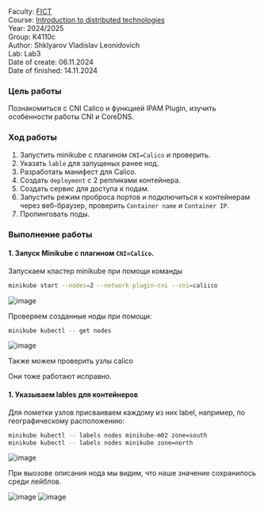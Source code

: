 
Faculty: [FICT](https://fict.itmo.ru)<br>
Course: [Introduction to distributed technologies](https://github.com/itmo-ict-faculty/introduction-to-distributed-technologies)<br>
Year: 2024/2025<br>
Group: K4110c<br>
Author: Shklyarov Vladislav Leonidovich<br>
Lab: Lab3<br>
Date of create: 06.11.2024<br>
Date of finished: 14.11.2024<br>

### Цель работы
Познакомиться с CNI Calico и функцией IPAM Plugin, изучить особенности работы CNI и CoreDNS.

### Ход работы
1) Запустить minikube с плагином `CNI=Calico` и проверить.
2) Указать `lable` для запущеных ранее нод.
3) Разработать манифест для Calico.
4) Создать `deployment` с 2 репликами контейнера.
6) Создать сервис для доступа к подам.
7) Запустить режим проброса портов и подключиться к контейнерам через веб-браузер, проверить `Container name` и  `Container IP`.
8) Пропинговать поды.

### Выполнение работы
#### 1. Запуск Minikube с плагином `CNI=Calico`.

Запускаем кластер minikube при помощи команды

```bash
minikube start --nodes=2 --network-plugin-cni --cni=caliico
```
![image](https://github.com/user-attachments/assets/5c0f18f5-3162-4306-8c93-d6ccecfc94d5)

Проверяем созданные ноды при помощи:
```bash
minikube kubectl -- get nodes
```
![image](https://github.com/user-attachments/assets/64743cd0-a54d-4a8a-bdec-21f19027a02b)

Также можем проверить узлы calico


Они тоже работают исправно.

#### 1. Указываем lables для контейнеров

Для пометки узлов присваиваем каждому из них label, например, по географическому расположению:

```bash
minikube kubectl -- labels nodes minikube-m02 zone=south
minikube kubectl -- labels nodes minikube zone=north
```

![image](https://github.com/user-attachments/assets/b286b529-f789-498b-8df6-d08df744d2ca)

При выозове описания нода мы видим, что наше значение сохранилось среди лейблов.

![image](https://github.com/user-attachments/assets/2fdea339-d546-4480-b8c9-b943be3b6d01)
![image](https://github.com/user-attachments/assets/34ac7347-1f68-407b-bd05-b4736127584c)


